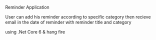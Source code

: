 Reminder Application

User can add his reminder according to specific category then recieve email in the date of reminder with reminder title and category

using .Net Core 6 & hang fire 
